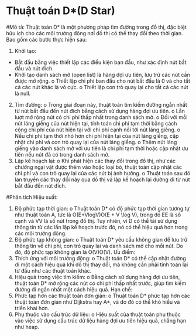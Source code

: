 # Thuật toán D*(D Star)
#Mô tả:
Thuật toán D* là một phương pháp tìm đường trong đồ thị, đặc biệt hữu ích cho các môi trường động nơi đồ thị có thể thay đổi theo thời gian. Bao gồm các bước thực hiện sau: 
1.	Khởi tạo:
- Bắt đầu bằng việc thiết lập các điều kiện ban đầu, như xác định nút bắt đầu và nút đích.
-	Khởi tạo danh sách mở (open list) là hàng đợi ưu tiên, lưu trữ các nút cần được mở rộng.
o	Thiết lập chi phí ban đầu cho nút bắt đầu là 0 và cho tất cả các nút khác là vô cực.
o	Thiết lập con trỏ quay lại cho tất cả các nút là null.
2.	Tìm đường:
o	Trong giai đoạn này, thuật toán tìm kiếm đường ngắn nhất từ nút bắt đầu đến nút đích bằng cách sử dụng hàng đợi ưu tiên.
o	Lần lượt mở rộng nút có chi phí thấp nhất trong danh sách mở.
o	Đối với mỗi nút láng giềng của nút hiện tại, tính toán chi phí tạm thời bằng cách cộng chi phí của nút hiện tại với chi phí cạnh nối tới nút láng giềng.
o	Nếu chi phí tạm thời nhỏ hơn chi phí hiện tại của nút láng giềng, cập nhật chi phí và con trỏ quay lại của nút láng giềng.
o	Thêm nút láng giềng vào danh sách mở với ưu tiên là chi phí tạm thời hoặc cập nhật ưu tiên nếu nút đã có trong danh sách mở.
3.	Lập kế hoạch lại:
o	Khi phát hiện các thay đổi trong đồ thị, như các chướng ngại vật được thêm vào hoặc loại bỏ, thuật toán cập nhật các chi phí và con trỏ quay lại của các nút bị ảnh hưởng.
o	Thuật toán sau đó lan truyền các thay đổi này qua đồ thị và lập kế hoạch lại đường đi từ nút bắt đầu đến nút đích.

#Phân tích
Hiệu suất:
1.	Độ phức tạp thời gian:
o	Thuật toán D* có độ phức tạp thời gian tương tự như thuật toán A, tức là O(E+Vlog⁡V)O(E + V \log V), trong đó EE là số cạnh và VV là số nút trong đồ thị. Tuy nhiên, vì D có thể tái sử dụng thông tin từ các lần lập kế hoạch trước đó, nó có thể hiệu quả hơn trong các môi trường động.
2.	Độ phức tạp không gian:
o	Thuật toán D* yêu cầu không gian để lưu trữ thông tin về chi phí, con trỏ quay lại và danh sách mở cho mỗi nút. Do đó, độ phức tạp không gian là O(V)O(V).
Ưu điểm:
1.	Thích ứng với môi trường động:
o	Thuật toán D* có thể cập nhật đường đi một cách hiệu quả khi đồ thị thay đổi, mà không cần phải tính toán lại từ đầu như các thuật toán khác.
2.	Hiệu quả trong việc tìm kiếm:
o	Bằng cách sử dụng hàng đợi ưu tiên, thuật toán D* mở rộng các nút có chi phí thấp nhất trước, giúp tìm kiếm đường đi ngắn nhất một cách hiệu quả.
Hạn chế:
1.	Phức tạp hơn các thuật toán đơn giản:
o	Thuật toán D* phức tạp hơn các thuật toán đơn giản như Dijkstra hay A*, và do đó có thể khó hiểu và triển khai hơn.
2.	Phụ thuộc vào cấu trúc dữ liệu:
o	Hiệu suất của thuật toán phụ thuộc vào việc sử dụng cấu trúc dữ liệu hàng đợi ưu tiên hiệu quả, chẳng hạn như heap.

